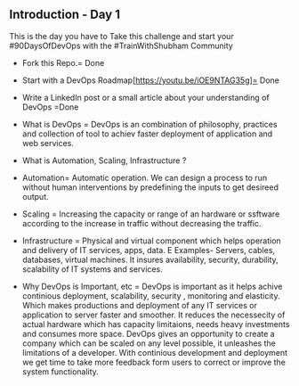 ## Introduction - Day 1

This is the day you have to Take this challenge and start your #90DaysOfDevOps with the #TrainWithShubham Community

- Fork this Repo.= Done

- Start with a DevOps Roadmap[https://youtu.be/iOE9NTAG35g]= Done

- Write a LinkedIn post or a small article about your understanding of DevOps =Done

- What is DevOps = DevOps is an combination of philosophy, practices and collection of tool to achiev faster deployment of application and web services.

- What is Automation, Scaling, Infrastructure ?

- Automation= Automatic operation. We can design a process to run without human interventions by predefining the inputs to get desireed output.

- Scaling = Increasing the capacity or range of an hardware or ssftware according to the increase in traffic without decreasing the traffic.
 
 - Infrastructure = 
         Physical and virtual component which helps operation and delivery of IT services, apps, data. E
         Examples- Servers, cables, databases, virtual machines. 
         It insures availability, security, durability, scalability of IT systems and services. 

- Why DevOps is Important, etc =
        DevOps is important as it helps achive continious deployment, scalability, security , monitoring and elasticity.
        Which makes productions and deployment of any IT services or application to server faster and smoother.
        It reduces the necessecity of actual hardware which has capacity limitaions, needs heavy investments and consumes more space.
        DevOps gives an opportunity to create a company which can be scaled on any level possible, it unleashes the limitations of a developer.
        With continious development and deployment we get time to take more feedback form users to correct or improve the system functionality. 

 
